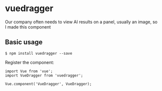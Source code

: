 # vuedragger
Our company often needs to view AI results on a panel, usually an image, so I made this component

## Basic usage
```
$ npm install vuedragger --save
```
Register the component:    
```
import Vue from 'vue';
import VueDragger from 'vuedragger';

Vue.component('VueDragger', VueDragger);
```
